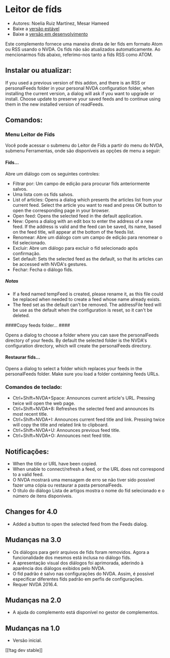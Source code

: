 # Leitor de fíds #

* Autores: Noelia Ruiz Martínez, Mesar Hameed
* Baixe a [versão estável][1]
* Baixe a [versão em desenvolvimento][2]

Este complemento fornece uma maneira direta de ler fíds em formato Atom ou
RSS usando o NVDA. Os fíds não são atualizados automaticamente.  Ao
mencionarmos fíds abaixo, referimo-nos tanto a fíds RSS como ATOM.

## Instalar ou atualizar: ##

If you used a previous version of this addon, and there is an RSS or
personalFeeds folder in your personal NVDA configuration folder, when
installing the current version, a dialog will ask if you want to upgrade or
install.  Choose update to preserve your saved feeds and to continue using
them in the new installed version of readFeeds.

## Comandos: ##

### Menu Leitor de Fíds ###

Você pode acessar o submenu do Leitor de Fíds a partir do menu do NVDA,
submenu Ferramentas, onde são disponíveis as opções de menu a seguir:

#### Fíds... ####

Abre um diálogo com os seguintes controles:

* Filtrar por: Um campo de edição para procurar fíds anteriormente salvos.
* Uma lista com os fíds salvos.
* List of articles: Opens a dialog which presents the articles list from
  your current feed. Select the article you want to read and press OK button
  to open the corresponding page in your browser.
* Open feed: Opens the selected feed in the default application.
* New: Opens a dialog with an edit box to enter the address of a new
  feed. If the address is valid and the feed can be saved, its name, based
  on the feed title, will appear at the bottom of the feeds list.
* Renomear: Abre um diálogo com um campo de edição para renomear o fíd
  selecionado.
* Excluir: Abre um diálogo para excluir o fíd selecionado após confirmação.
* Set default: Sets the selected feed as the default, so that its articles
  can be accessed with NVDA's gestures.
* Fechar: Fecha o diálogo fíds.

##### Notas #####

* If a feed named tempFeed is created, please rename it, as this file could
  be replaced when needed to create a feed whose name already exists.
* The feed set as the default can't be removed. The addressFile feed will be
  use as the default when the configuration is reset, so it can't be
  deleted.

####Copy feeds folder... ####

Opens a dialog to choose a folder where you can save the personalFeeds
directory of your feeds. By default the selected folder is the NVDA's
configuration directory, which will create the personalFeeds directory.

#### Restaurar fíds... ####

Opens a dialog to select a folder which replaces your feeds in the
personalFeeds folder. Make sure you load a folder containing feeds URLs.

### Comandos de teclado: ###

* Ctrl+Shift+NVDA+Space: Announces current article's URL. Pressing twice
  will open the web page.
* Ctrl+Shift+NVDA+8: Refreshes the selected feed and announces its most
  recent title.
* Ctrl+Shift+NVDA+I: Announces current feed title and link. Pressing twice
  will copy the title and related link to clipboard.
* Ctrl+Shift+NVDA+U: Announces previous feed title.
* Ctrl+Shift+NVDA+O: Announces next feed title.

## Notificações: ##

* When the title or URL have been copied.
* When unable to connect/refresh a feed, or the URL does not correspond to a
  valid feed.
* O NVDA mostrará uma mensagem de erro se não tiver sido possível fazer uma
  cópia ou restaurar a pasta personalFeeds.
* O título do diálogo Lista de artigos mostra o nome do fíd selecionado e o
  número de itens disponíveis.



## Changes for 4.0 ##

* Added a button to open the selected feed from the Feeds dialog.

## Mudanças na 3.0 ##

* Os diálogos para gerir arquivos de fíds foram removidos. Agora a
  funcionalidade dos mesmos está inclusa no diálogo fíds.
* A apresentação visual dos diálogos foi aprimorada, aderindo à aparência
  dos diálogos exibidos pelo NVDA.
* O fíd padrão é salvo nas configurações do NVDA. Assim, é possível
  especificar diferentes fíds padrão em perfis de configurações.
* Requer NVDA 2016.4.


## Mudanças na 2.0 ##

* A ajuda do complemento está disponível no gestor de complementos.

## Mudanças na 1.0 ##

* Versão inicial.

[[!tag dev stable]]

[1]: http://addons.nvda-project.org/files/get.php?file=rf

[2]: http://addons.nvda-project.org/files/get.php?file=rf-dev
